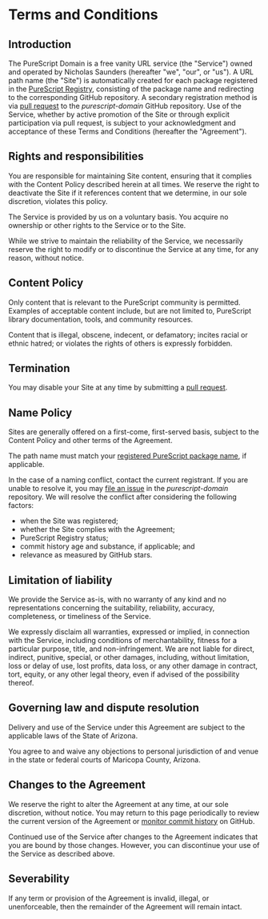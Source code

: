 # Terms and Conditions

## Introduction

The PureScript Domain is a free vanity URL service (the "Service") owned and operated by Nicholas Saunders (hereafter "we", "our", or "us"). A URL path name (the "Site") is automatically created for each package registered in the [PureScript Registry](https://github.com/purescript/registry), consisting of the package name and redirecting to the corresponding GitHub repository. A secondary registration method is via [pull request](https://github.com/purescript-domains/purescript-domain/edit/master/sites.yaml) to the _purescript-domain_ GitHub repository. Use of the Service, whether by active promotion of the Site or through explicit participation via pull request, is subject to your acknowledgment and acceptance of these Terms and Conditions (hereafter the "Agreement").

## Rights and responsibilities

You are responsible for maintaining Site content, ensuring that it complies with the Content Policy described herein at all times. We reserve the right to deactivate the Site if it references content that we determine, in our sole discretion, violates this policy.

The Service is provided by us on a voluntary basis. You acquire no ownership or other rights to the Service or to the Site.

While we strive to maintain the reliability of the Service, we necessarily reserve the right to modify or to discontinue the Service at any time, for any reason, without notice.

## Content Policy

Only content that is relevant to the PureScript community is permitted. Examples of acceptable content include, but are not limited to, PureScript library documentation, tools, and community resources.

Content that is illegal, obscene, indecent, or defamatory; incites racial or ethnic hatred; or violates the rights of others is expressly forbidden.

## Termination

You may disable your Site at any time by submitting a [pull request](https://github.com/purescript-domains/purescript-domain/edit/master/sites.yaml).

## Name Policy

Sites are generally offered on a first-come, first-served basis, subject to the Content Policy and other terms of the Agreement.

The path name must match your [registered PureScript package name](https://github.com/purescript/registry), if applicable.

In the case of a naming conflict, contact the current registrant. If you are unable to resolve it, you may [file an issue](https://github.com/purescript-domain/purescript-domain/issues/new) in the _purescript-domain_ repository. We will resolve the conflict after considering the following factors:
* when the Site was registered;
* whether the Site complies with the Agreement;
* PureScript Registry status;
* commit history age and substance, if applicable; and
* relevance as measured by GitHub stars.

## Limitation of liability

We provide the Service as-is, with no warranty of any kind and no representations concerning the suitability, reliability, accuracy, completeness, or timeliness of the Service.

We expressly disclaim all warranties, expressed or implied, in connection with the Service, including conditions of merchantability, fitness for a particular purpose, title, and non-infringement. We are not liable for direct, indirect, punitive, special, or other damages, including, without limitation, loss or delay of use, lost profits, data loss, or any other damage in contract, tort, equity, or any other legal theory, even if advised of the possibility thereof.

## Governing law and dispute resolution

Delivery and use of the Service under this Agreement are subject to the applicable laws of the State of Arizona.

You agree to and waive any objections to personal jurisdiction of and venue in the state or federal courts of Maricopa County, Arizona.

## Changes to the Agreement

We reserve the right to alter the Agreement at any time, at our sole discretion, without notice. You may return to this page periodically to review the current version of the Agreement or [monitor commit history](https://github.com/purescript-domains/purescript-domain/commits/master/homepage/src/Terms.md) on GitHub.

Continued use of the Service after changes to the Agreement indicates that you are bound by those changes. However, you can discontinue your use of the Service as described above.

## Severability

If any term or provision of the Agreement is invalid, illegal, or unenforceable, then the remainder of the Agreement will remain intact.